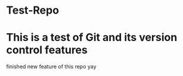 # Test-Repo

# This is a test of Git and its version control features

finished new feature of this repo yay